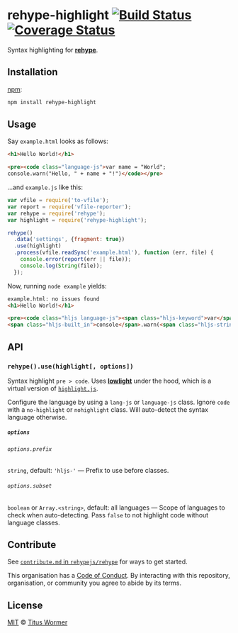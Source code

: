 # rehype-highlight [![Build Status][travis-badge]][travis] [![Coverage Status][codecov-badge]][codecov]

Syntax highlighting for [**rehype**][rehype].

## Installation

[npm][]:

```bash
npm install rehype-highlight
```

## Usage

Say `example.html` looks as follows:

```html
<h1>Hello World!</h1>

<pre><code class="language-js">var name = "World";
console.warn("Hello, " + name + "!")</code></pre>
```

...and `example.js` like this:

```javascript
var vfile = require('to-vfile');
var report = require('vfile-reporter');
var rehype = require('rehype');
var highlight = require('rehype-highlight');

rehype()
  .data('settings', {fragment: true})
  .use(highlight)
  .process(vfile.readSync('example.html'), function (err, file) {
    console.error(report(err || file));
    console.log(String(file));
  });
```

Now, running `node example` yields:

```html
example.html: no issues found
<h1>Hello World!</h1>

<pre><code class="hljs language-js"><span class="hljs-keyword">var</span> name = <span class="hljs-string">"World"</span>;
<span class="hljs-built_in">console</span>.warn(<span class="hljs-string">"Hello, "</span> + name + <span class="hljs-string">"!"</span>)</code></pre>
```

## API

### `rehype().use(highlight[, options])`

Syntax highlight `pre > code`.  Uses [**lowlight**][lowlight] under
the hood, which is a virtual version of [`highlight.js`][highlight-js].

Configure the language by using a `lang-js` or `language-js` class.
Ignore `code` with a `no-highlight` or `nohighlight` class.
Will auto-detect the syntax language otherwise.

##### `options`

###### `options.prefix`

`string`, default: `'hljs-'` — Prefix to use before classes.

###### `options.subset`

`boolean` or `Array.<string>`, default: all languages — Scope of languages to
check when auto-detecting.  Pass `false` to not highlight code without
language classes.

## Contribute

See [`contribute.md` in `rehypejs/rehype`][contribute] for ways to get started.

This organisation has a [Code of Conduct][coc].  By interacting with this
repository, organisation, or community you agree to abide by its terms.

## License

[MIT][license] © [Titus Wormer][author]

<!-- Definitions -->

[travis-badge]: https://img.shields.io/travis/rehypejs/rehype-highlight.svg

[travis]: https://travis-ci.org/rehypejs/rehype-highlight

[codecov-badge]: https://img.shields.io/codecov/c/github/rehypejs/rehype-highlight.svg

[codecov]: https://codecov.io/github/rehypejs/rehype-highlight

[npm]: https://docs.npmjs.com/cli/install

[license]: LICENSE

[author]: http://wooorm.com

[rehype]: https://github.com/rehypejs/rehype

[lowlight]: https://github.com/wooorm/lowlight

[highlight-js]: https://github.com/isagalaev/highlight.js

[contribute]: https://github.com/rehypejs/rehype/blob/master/contributing.md

[coc]: https://github.com/rehypejs/rehype/blob/master/code-of-conduct.md
